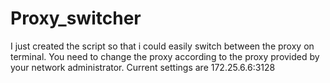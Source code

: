 # Proxy_switcher
I just created the script so that i could easily switch between the proxy on terminal.
You need to change the proxy according to the proxy provided by your network administrator.
Current settings are 172.25.6.6:3128
